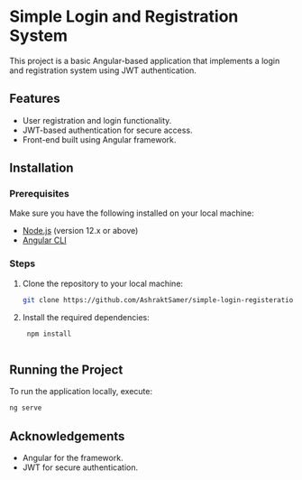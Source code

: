 # Simple Login and Registration System

This project is a basic Angular-based application that implements a login and registration system using JWT authentication.

## Features
- User registration and login functionality.
- JWT-based authentication for secure access.
- Front-end built using Angular framework.

## Installation

### Prerequisites
Make sure you have the following installed on your local machine:
- [Node.js](https://nodejs.org/) (version 12.x or above)
- [Angular CLI](https://angular.io/cli)

### Steps
1. Clone the repository to your local machine:
   ```bash
   git clone https://github.com/AshraktSamer/simple-login-registeration-system.git

2. Install the required dependencies:
   ```bash 
    npm install



## Running the Project


To run the application locally, execute:

```bash
ng serve
```



## Acknowledgements

  - Angular for the framework.
  - JWT for secure authentication.



